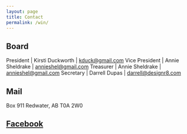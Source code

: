 ```yaml
---
layout: page
title: Contact
permalink: /win/
---
```


## Board

President | Kirsti Duckworth | kduck@gmail.com
Vice President    | Annie Sheldrake | annieshel@gmail.com
Treasurer | Annie Sheldrake | annieshel@gmail.com
Secretary | Darrell Dupas | darrell@designr8.com

## Mail

Box 911
Redwater, AB
T0A 2W0

## [Facebook][fb]

[fb]: https://www.facebook.com/RedwaterMinorSoccer/
